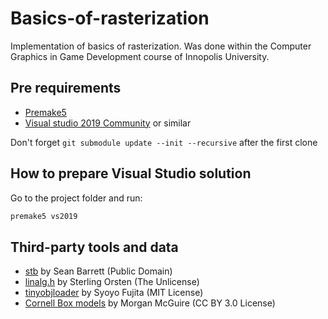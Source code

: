 # Basics-of-rasterization

Implementation of basics of rasterization. Was done within the Computer Graphics in Game Development course of Innopolis University.

## Pre requirements

- [Premake5](https://premake.github.io/download.html#v5)
- [Visual studio 2019 Community](https://visualstudio.microsoft.com/ru/vs/community/) or similar

Don't forget `git submodule update --init --recursive` after the first clone

## How to prepare Visual Studio solution

Go to the project folder and run:

```sh
premake5 vs2019
```

## Third-party tools and data

- [stb](https://github.com/nothings/stb) by Sean Barrett (Public Domain)
- [linalg.h](https://github.com/sgorsten/linalg) by Sterling Orsten (The Unlicense)
- [tinyobjloader](https://github.com/syoyo/tinyobjloader) by Syoyo Fujita (MIT License)
- [Cornell Box models](https://casual-effects.com/g3d/data10/index.html#) by Morgan McGuire (CC BY 3.0 License)
